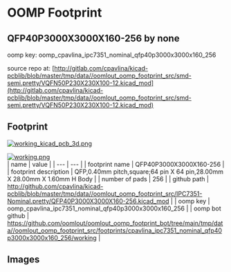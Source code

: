 # OOMP Footprint  
## QFP40P3000X3000X160-256  by none  
  
oomp key: oomp_cpavlina_ipc7351_nominal_qfp40p3000x3000x160_256  
  
source repo at: [http://gitlab.com/cpavlina/kicad-pcblib/blob/master/tmp/data//oomlout_oomp_footprint_src/smd-semi.pretty/VQFN50P230X230X100-12.kicad_mod](http://gitlab.com/cpavlina/kicad-pcblib/blob/master/tmp/data//oomlout_oomp_footprint_src/smd-semi.pretty/VQFN50P230X230X100-12.kicad_mod)  
## Footprint  
  
[![working_kicad_pcb_3d.png](working_kicad_pcb_3d_600.png)](working_kicad_pcb_3d.png)  
  
[![working.png](working_600.png)](working.png)  
| name | value | 
| --- | --- | 
| footprint name | QFP40P3000X3000X160-256 | 
| footprint description | QFP,0.40mm pitch,square;64 pin X 64 pin,28.00mm X 28.00mm X 1.60mm H Body | 
| number of pads | 256 | 
| github path | http://github.com/cpavlina/kicad-pcblib/blob/master/tmp/data//oomlout_oomp_footprint_src/IPC7351-Nominal.pretty/QFP40P3000X3000X160-256.kicad_mod | 
| oomp key | oomp_cpavlina_ipc7351_nominal_qfp40p3000x3000x160_256 | 
| oomp bot github | https://github.com/oomlout/oomlout_oomp_footprint_bot/tree/main/tmp/data//oomlout_oomp_footprint_src/footprints/cpavlina_ipc7351_nominal_qfp40p3000x3000x160_256/working | 
## Images  
